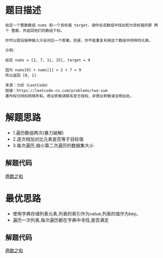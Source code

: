 # 题目描述 
```
给定一个整数数组 nums 和一个目标值 target，请你在该数组中找出和为目标值的那 两个 整数，并返回他们的数组下标。

你可以假设每种输入只会对应一个答案。但是，你不能重复利用这个数组中同样的元素。

示例:

给定 nums = [2, 7, 11, 15], target = 9

因为 nums[0] + nums[1] = 2 + 7 = 9
所以返回 [0, 1]

来源：力扣（LeetCode）
链接：https://leetcode-cn.com/problems/two-sum
著作权归领扣网络所有。商业转载请联系官方授权，非商业转载请注明出处。
```

# 解题思路

* 1.遍历数组两次(暴力破解)
* 2.逐次相加对比元素是否等于目标值
* 3.每次遍历,缩小第二次遍历的数据集大小


## 解题代码

[两数之和](1-my.py)

# 最优思路
* 使用字典存储列表元素,列表的索引作为value,列表的值作为key。
* 遍历一次列表,每次遍历都在字典中寻找,是否满足

## 解题代码

[两数之和](1-ans.py)

 
